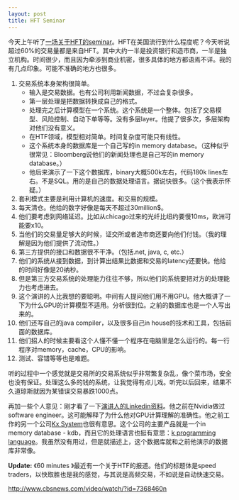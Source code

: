 ```yaml
---
layout: post
title: HFT Seminar
---
```


今天上午听了<a href="http://www.cs.jhu.edu/seminars/2010/spring/may6/niall-dalton">一场关于HFT的seminar</a>。HFT在美国流行到什么程度呢？今天听说超过60%的交易量都是来自HFT。其中大约一半是投资银行和造市商，一半是独立机构。时间很少，而且因为牵涉到商业机密，很多具体的地方都语焉不详。我的有几点印象。可能不准确的地方也很多。

1. 交易系统本身架构很简单。
	* 输入是交易数据。也有公司利用新闻数据，不过会复杂很多。
	* 第一层处理是把数据转换成自己的格式。
	* 处理完之后计算模型在一个系统。这个系统是一个整体。包括了交易模型、风险控制、自动下单等等。没有多层layer。他提了很多次，多层架构对他们没有意义。
	* 在HTF领域，模型相对简单。时间复杂度可能只有线性。</li>
	* 这个系统本身的数据库是一个自己写的in memory database。（这种似乎很常见：Bloomberg说他们的新闻处理也是自己写的in memory database。）
	* 他后来演示了一下这个数据库，binary大概500k左右，代码180k lines左右。不是SQL。用的是自己的数据处理语言。据说快很多。（这个我表示怀疑。）
2. 套利模式主要是利用计算机的速度。和交易的规模。
3. 每天清仓。他给的数字好像是每天不超过30million$。
4. 他们要考虑到网络延迟。比如从chicago过来的光纤比纽约要慢10ms，欧洲可能要x10。
5. 当他们的交易量足够大的时候，证交所或者造市商还要向他们付钱。（我的理解是因为他们提供了流动性。）
6. 第三方提供的接口和数据很不干净。（包括.net, java, c, etc.）
7. 他们的系统从接到数据，到计算出结果比数据和交易的latency还要快。他给的时间好像是20纳秒。
8. 但是第三方交易系统的处理能力往往不够，所以他们的系统要把对方的处理能力也考虑进去。
9. 这个演讲的人比我想的要聪明。中间有人提问他们用不用GPU。他大概讲了一下为什么GPU的计算模型不适用。分析很到位。之前的数据库也是一个人写出来的。
10. 他们还写自己的java compiler，以及很多自己in house的技术和工具，包括前面的数据库。
11. 他们招人的时候主要看这个人懂不懂一个程序在电脑里是怎么运行的。每一行程序对memory，cache，CPU的影响。
23. 测试、容错等等也是难题。

听的过程中一个感觉就是交易所的交易系统似乎非常繁复杂乱，像个菜市场，安全也没有保证。处理这么多的钱的系统，让我觉得有点儿戏。听完以后回来，结果不久道琼斯就因为某错误交易暴跌1000点。

再加一些个人意见：刚才看了一下<a href="http://www.linkedin.com/in/nialldalton">演讲人的Linkedin资料</a>。他之前在Nvidia做过software engineer。这可能解释了为什么他对GPU计算理解的准确性。他之前工作的另一个公司<a href="http://kx.com/">Kx System</a>也很有意思。这个公司的主要产品就是一个in memory database - kdb，而且它的处理语言也挺有意思：<a href="http://en.wikipedia.org/wiki/K_programming_language">k programming language</a>。我虽然没有用过，但是就描述上，这个数据库就和之前他演示的数据库非常像。


<strong>Update:</strong> 《60 minutes 》最近有一个关于HTF的报道。他们的标题体是speed traders，以快取胜也是我的感觉，与其说是高频交易，不如说是自动快速交易。

<a href="http://www.cbsnews.com/video/watch/?id=7368460n">http://www.cbsnews.com/video/watch/?id=7368460n</a>

</div>